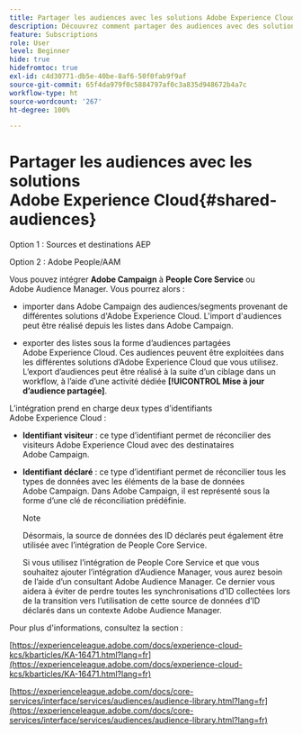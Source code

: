 ```yaml
---
title: Partager les audiences avec les solutions Adobe Experience Cloud
description: Découvrez comment partager des audiences avec des solutions Adobe Experience Cloud
feature: Subscriptions
role: User
level: Beginner
hide: true
hidefromtoc: true
exl-id: c4d30771-db5e-40be-8af6-50f0fab9f9af
source-git-commit: 65f4da979f0c5884797af0c3a835d948672b4a7c
workflow-type: ht
source-wordcount: '267'
ht-degree: 100%

---
```


# Partager les audiences avec les solutions Adobe Experience Cloud{#shared-audiences}


Option 1 : Sources et destinations AEP

Option 2 : Adobe People/AAM

Vous pouvez intégrer **Adobe Campaign** à **People Core Service** ou Adobe Audience Manager. Vous pourrez alors :

* importer dans Adobe Campaign des audiences/segments provenant de différentes solutions d&#39;Adobe Experience Cloud. L&#39;import d&#39;audiences peut être réalisé depuis les listes dans Adobe Campaign.

* exporter des listes sous la forme d’audiences partagées Adobe Experience Cloud. Ces audiences peuvent être exploitées dans les différentes solutions d’Adobe Experience Cloud que vous utilisez. L’export d’audiences peut être réalisé à la suite d’un ciblage dans un workflow, à l’aide d’une activité dédiée **[!UICONTROL Mise à jour d’audience partagée]**.

L’intégration prend en charge deux types d’identifiants Adobe Experience Cloud :

* **Identifiant visiteur** : ce type d’identifiant permet de réconcilier des visiteurs Adobe Experience Cloud avec des destinataires Adobe Campaign.
* **Identifiant déclaré** : ce type d’identifiant permet de réconcilier tous les types de données avec les éléments de la base de données Adobe Campaign. Dans Adobe Campaign, il est représenté sous la forme d’une clé de réconciliation prédéfinie.

   >[!NOTE]
   >
   > Désormais, la source de données des ID déclarés peut également être utilisée avec l’intégration de People Core Service.
   >
   >Si vous utilisez l’intégration de People Core Service et que vous souhaitez ajouter l’intégration d’Audience Manager, vous aurez besoin de l’aide d’un consultant Adobe Audience Manager. Ce dernier vous aidera à éviter de perdre toutes les synchronisations d’ID collectées lors de la transition vers l’utilisation de cette source de données d’ID déclarés dans un contexte Adobe Audience Manager.

Pour plus d&#39;informations, consultez la section :

[https://experienceleague.adobe.com/docs/experience-cloud-kcs/kbarticles/KA-16471.html?lang=fr](https://experienceleague.adobe.com/docs/experience-cloud-kcs/kbarticles/KA-16471.html?lang=fr)

[https://experienceleague.adobe.com/docs/core-services/interface/services/audiences/audience-library.html?lang=fr](https://experienceleague.adobe.com/docs/core-services/interface/services/audiences/audience-library.html?lang=fr)
